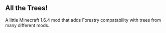 ## All the Trees!

A little Minecraft 1.6.4 mod that adds Forestry compatability with trees from
many different mods.


